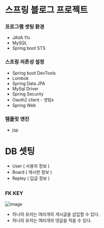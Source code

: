 # 스프링 블로그 프로젝트 #
### 프로그램 셋팅 환경 ###
- JAVA 11v
- MySQL
- Spring boot STS
### 스프링 의존성 설정 ###
- Spring boot DevTools
- Lombok
- Spring Data JPA
- MySql Driver
- Spring Security
- Oauth2 client - 셋팅x
- Spring Web
### 템플릿 엔진 ###
- jsp

# DB 셋팅 #
- User ( 사용자 정보 )
- Board ( 게시판 정보 )
- Repley ( 답글 정보 )
##
### FK KEY ###
![image](https://user-images.githubusercontent.com/92193144/162448840-08e46589-4405-45c4-bed8-914be16b326b.png)
- 하나의 유저는 여러개의 게시글을 삽입할 수 있다.
- 하나의 유저는 여러개의 댓글을 적을 수 있다.
